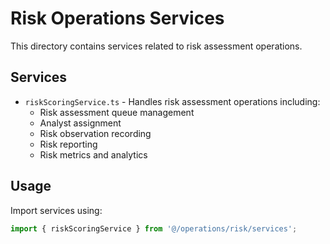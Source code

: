 # Risk Operations Services

This directory contains services related to risk assessment operations.

## Services

- `riskScoringService.ts` - Handles risk assessment operations including:
  - Risk assessment queue management
  - Analyst assignment
  - Risk observation recording
  - Risk reporting
  - Risk metrics and analytics

## Usage

Import services using:
```typescript
import { riskScoringService } from '@/operations/risk/services';
```